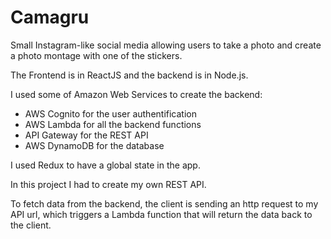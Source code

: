 # Camagru

Small Instagram-like social media allowing users to take a photo and create a photo montage with one of the stickers.

The Frontend is in ReactJS and the backend is in Node.js.

I used some of Amazon Web Services to create the backend:
- AWS Cognito for the user authentification
- AWS Lambda for all the backend functions
- API Gateway for the REST API
- AWS DynamoDB for the database

I used Redux to have a global state in the app.

In this project I had to create my own REST API.

To fetch data from the backend, the client is sending an http request to my API url, which triggers a Lambda function 
that will return the data back to the client.
